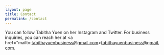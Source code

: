```yaml
---
layout: page
title: Contact
permalink: /contact
---
```

You can follow Tabitha Yuen on her Instagram and Twitter. For business inquiries, you can reach her at <a href="mailto:tabithayuenbusiness@gmail.com>tabithayuenbusiness@gmail.com</a>. 
